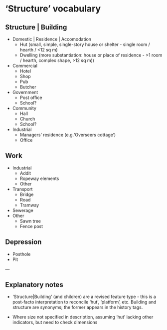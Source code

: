 # ‘Structure’ vocabulary

## Structure | Building

- Domestic | Residence | Accomodation  
  - Hut (small, simple, single-story house or shelter \- single room / hearth / \<12 sq m)   
  - Dwelling (more substantiation: house or place of residence \- \>1 room / hearth, complex shape, \>12 sq m))  
- Commercial  
  - Hotel  
  - Shop  
  - Pub  
  - Butcher  
- Government  
  - Post office  
  - School?  
- Community  
  - Hall  
  - Church  
  - School?  
- Industrial  
  - Managers’ residence (e.g.‘Overseers cottage’)  
  - Office

## Work

- Industrial  
  - Addit  
  - Ropeway elements  
  - Other  
- Transport  
  - Bridge  
  - Road  
  - Tramway  
- Sewerage  
- Other  
  - Sawn tree  
  - Fence post

## Depression

- Posthole  
- Pit

—

## Explanatory notes

- ‘Structure|Building’ (and children) are a revised feature type \- this is a post-facto interpretation to reconcile ‘hut’, ‘platform’, etc. Building and structure are synonyms; the former appears in the history tags.

- Where size not specified in description, assuming ‘hut’ lacking other indicators, but need to check dimensions